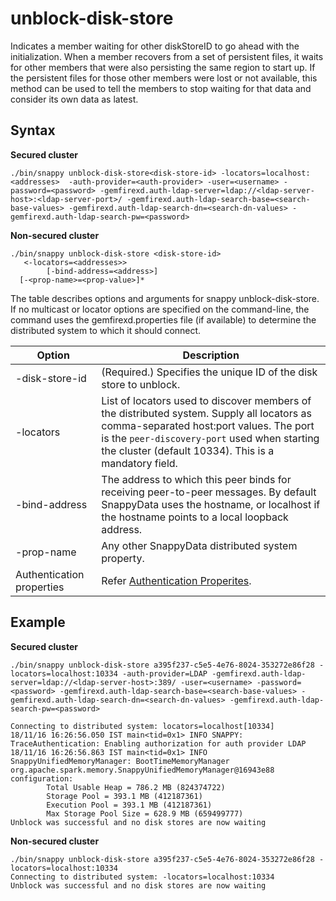 # unblock-disk-store
Indicates a member waiting for other diskStoreID to go ahead with the initialization. When a member recovers from a set of persistent files, it waits for other members that were also persisting the same region to start up. If the persistent files for those other members were lost or not available, this method can be used to tell the members to stop waiting for that data and consider its own data as latest.

## Syntax

**Secured cluster**

```
./bin/snappy unblock-disk-store<disk-store-id> -locators=localhost:<addresses>  -auth-provider=<auth-provider> -user=<username> -password=<password> -gemfirexd.auth-ldap-server=ldap://<ldap-server-host>:<ldap-server-port>/ -gemfirexd.auth-ldap-search-base=<search-base-values> -gemfirexd.auth-ldap-search-dn=<search-dn-values> -gemfirexd.auth-ldap-search-pw=<password>
```

**Non-secured cluster**

```pre
./bin/snappy unblock-disk-store <disk-store-id>
   <-locators=<addresses>> 
        [-bind-address=<address>] 
  [-<prop-name>=<prop-value>]*
```

The table describes options and arguments for snappy unblock-disk-store. If no multicast or locator options are specified on the command-line, the command uses the gemfirexd.properties file (if available) to determine the distributed system to which it should connect.

|Option|Description|
|-|-|
|-disk-store-id|(Required.) Specifies the unique ID of the disk store to unblock.| 
|-locators|List of locators used to discover members of the distributed system. Supply all locators as comma-separated host:port values. The port is the `peer-discovery-port` used when starting the cluster (default 10334). This is a mandatory field.|
|-bind-address|The address to which this peer binds for receiving peer-to-peer messages. By default SnappyData uses the hostname, or localhost if the hostname points to a local loopback address.|
|-prop-name|Any other SnappyData distributed system property.|
|Authentication properties| Refer [Authentication Properites](/security/launching_the_cluster_in_secure_mode.md#authproperties).|


## Example

**Secured cluster**

```
./bin/snappy unblock-disk-store a395f237-c5e5-4e76-8024-353272e86f28 -locators=localhost:10334 -auth-provider=LDAP -gemfirexd.auth-ldap-server=ldap://<ldap-server-host>:389/ -user=<username> -password=<password> -gemfirexd.auth-ldap-search-base=<search-base-values> -gemfirexd.auth-ldap-search-dn=<search-dn-values> -gemfirexd.auth-ldap-search-pw=<password>

Connecting to distributed system: locators=localhost[10334]
18/11/16 16:26:56.050 IST main<tid=0x1> INFO SNAPPY: TraceAuthentication: Enabling authorization for auth provider LDAP
18/11/16 16:26:56.863 IST main<tid=0x1> INFO SnappyUnifiedMemoryManager: BootTimeMemoryManager org.apache.spark.memory.SnappyUnifiedMemoryManager@16943e88 configuration:
		Total Usable Heap = 786.2 MB (824374722)
		Storage Pool = 393.1 MB (412187361)
		Execution Pool = 393.1 MB (412187361)
		Max Storage Pool Size = 628.9 MB (659499777)
Unblock was successful and no disk stores are now waiting
```

**Non-secured cluster**

```pre
./bin/snappy unblock-disk-store a395f237-c5e5-4e76-8024-353272e86f28 -locators=localhost:10334
Connecting to distributed system: -locators=localhost:10334
Unblock was successful and no disk stores are now waiting
```
